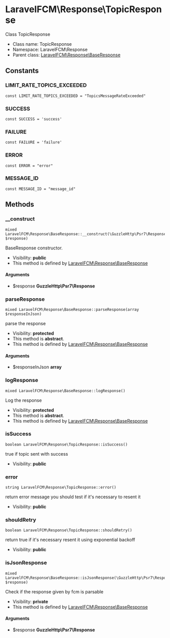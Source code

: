 LaravelFCM\Response\TopicResponse
===============

Class TopicResponse




* Class name: TopicResponse
* Namespace: LaravelFCM\Response
* Parent class: [LaravelFCM\Response\BaseResponse](LaravelFCM-Response-BaseResponse.md)



Constants
----------


### LIMIT_RATE_TOPICS_EXCEEDED

    const LIMIT_RATE_TOPICS_EXCEEDED = "TopicsMessageRateExceeded"





### SUCCESS

    const SUCCESS = 'success'





### FAILURE

    const FAILURE = 'failure'





### ERROR

    const ERROR = "error"





### MESSAGE_ID

    const MESSAGE_ID = "message_id"







Methods
-------


### __construct

    mixed LaravelFCM\Response\BaseResponse::__construct(\GuzzleHttp\Psr7\Response $response)

BaseResponse constructor.



* Visibility: **public**
* This method is defined by [LaravelFCM\Response\BaseResponse](LaravelFCM-Response-BaseResponse.md)


#### Arguments
* $response **GuzzleHttp\Psr7\Response**



### parseResponse

    mixed LaravelFCM\Response\BaseResponse::parseResponse(array $responseInJson)

parse the response



* Visibility: **protected**
* This method is **abstract**.
* This method is defined by [LaravelFCM\Response\BaseResponse](LaravelFCM-Response-BaseResponse.md)


#### Arguments
* $responseInJson **array**



### logResponse

    mixed LaravelFCM\Response\BaseResponse::logResponse()

Log the response



* Visibility: **protected**
* This method is **abstract**.
* This method is defined by [LaravelFCM\Response\BaseResponse](LaravelFCM-Response-BaseResponse.md)




### isSuccess

    boolean LaravelFCM\Response\TopicResponse::isSuccess()

true if topic sent with success



* Visibility: **public**




### error

    string LaravelFCM\Response\TopicResponse::error()

return error message
you should test if it's necessary to resent it



* Visibility: **public**




### shouldRetry

    boolean LaravelFCM\Response\TopicResponse::shouldRetry()

return true if it's necessary resent it using exponential backoff



* Visibility: **public**




### isJsonResponse

    mixed LaravelFCM\Response\BaseResponse::isJsonResponse(\GuzzleHttp\Psr7\Response $response)

Check if the response given by fcm is parsable



* Visibility: **private**
* This method is defined by [LaravelFCM\Response\BaseResponse](LaravelFCM-Response-BaseResponse.md)


#### Arguments
* $response **GuzzleHttp\Psr7\Response**


